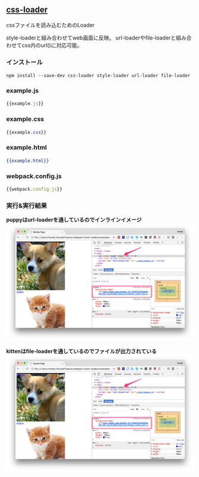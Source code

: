 ## [css-loader](https://github.com/webpack/css-loader)
cssファイルを読み込むためのLoader
 
style-loaderと組み合わせてweb画面に反映。
url-loaderやfile-loaderと組み合わせてcss内のurl()に対応可能。


### インストール

```console
npm install --save-dev css-loader style-loader url-loader file-loader
```

### example.js

```javascript:example.js
{{example.js}}
```

### example.css

```css:example.css
{{example.css}}
```

### example.html

```html:example.html
{{example.html}}
```

### webpack.config.js

```javascript:webpack.config.js
{{webpack.config.js}}
```

### 実行&実行結果

**puppyはurl-loaderを通しているのでインラインイメージ**
![cap1](https://raw.githubusercontent.com/howdy39/webpack-howto-loaders/master/examples/css-loader/capture/cap1.png)

**kittenはfile-loaderを通しているのでファイルが出力されている**
![cap2](https://raw.githubusercontent.com/howdy39/webpack-howto-loaders/master/examples/css-loader/capture/cap1.png)